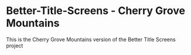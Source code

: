 # Better-Title-Screens - Cherry Grove Mountains

This is the Cherry Grove Mountains version of the Better Title Screens project
